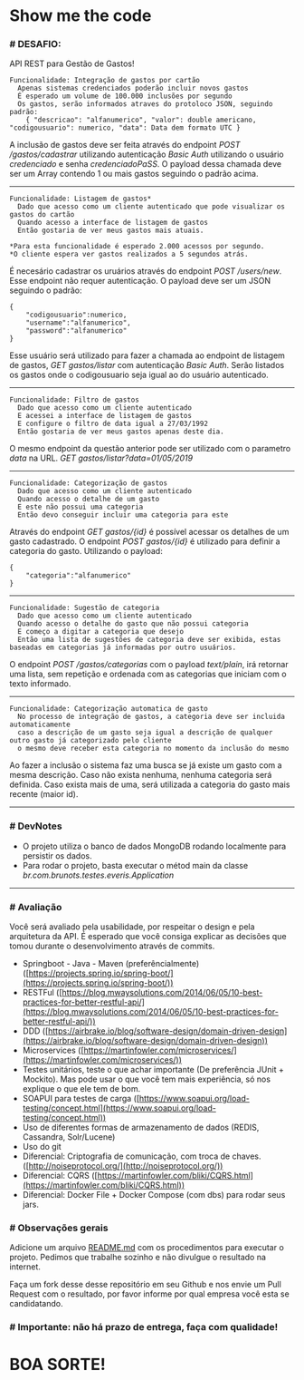 # Show me the code

### # DESAFIO:

API REST para Gestão de Gastos!

```
Funcionalidade: Integração de gastos por cartão
  Apenas sistemas credenciados poderão incluir novos gastos
  É esperado um volume de 100.000 inclusões por segundo
  Os gastos, serão informados atraves do protoloco JSON, seguindo padrão:
    { "descricao": "alfanumerico", "valor": double americano, "codigousuario": numerico, "data": Data dem formato UTC }
```
A inclusão de gastos deve ser feita através do endpoint *POST* _/gastos/cadastrar_ utilizando autenticação *Basic Auth* utilizando o usuário _credenciado_ e senha _credenciadoPaSS_.
O payload dessa chamada deve ser um Array contendo 1 ou mais gastos seguindo o padrão acima.
_________________________________________________________________________________________________
```
Funcionalidade: Listagem de gastos*
  Dado que acesso como um cliente autenticado que pode visualizar os gastos do cartão
  Quando acesso a interface de listagem de gastos
  Então gostaria de ver meus gastos mais atuais.
 
*Para esta funcionalidade é esperado 2.000 acessos por segundo.
*O cliente espera ver gastos realizados a 5 segundos atrás.
```
É necesário cadastrar os uruários através do endpoint *POST* _/users/new_. Esse endpoint não requer autenticação.
O payload deve ser um JSON seguindo o padrão:
```
{
	"codigousuario":numerico,
	"username":"alfanumerico",
	"password":"alfanumerico"
}
```
Esse usuário será utilizado para fazer a chamada ao endpoint de listagem de gastos, *GET* _gastos/listar_ com autenticação *Basic Auth*.
Serão listados os gastos onde o codigousuario seja igual ao do usuário autenticado.
_________________________________________________________________________________________________
```
Funcionalidade: Filtro de gastos
  Dado que acesso como um cliente autenticado
  E acessei a interface de listagem de gastos
  E configure o filtro de data igual a 27/03/1992
  Então gostaria de ver meus gastos apenas deste dia.
```
O mesmo endpoint da questão anterior pode ser utilizado com o parametro _data_ na URL. *GET* _gastos/listar?data=01/05/2019_
_________________________________________________________________________________________________
```
Funcionalidade: Categorização de gastos
  Dado que acesso como um cliente autenticado
  Quando acesso o detalhe de um gasto
  E este não possui uma categoria
  Então devo conseguir incluir uma categoria para este
```
Através do endpoint *GET* _gastos/{id}_ é possível acessar os detalhes de um gasto cadastrado.
O endpoint *POST* _gastos/{id}_ é utilizado para definir a categoria do gasto. Utilizando o payload:
```
{
	"categoria":"alfanumerico"
}
```
_________________________________________________________________________________________________
```
Funcionalidade: Sugestão de categoria
  Dado que acesso como um cliente autenticado
  Quando acesso o detalhe do gasto que não possui categoria
  E começo a digitar a categoria que desejo
  Então uma lista de sugestões de categoria deve ser exibida, estas baseadas em categorias já informadas por outro usuários.
```
O endpoint *POST* _/gastos/categorias_ com o payload *text/plain*, 
irá retornar uma lista, sem repetição e ordenada com as categorias que iniciam com o texto informado.
_________________________________________________________________________________________________
```
Funcionalidade: Categorização automatica de gasto
  No processo de integração de gastos, a categoria deve ser incluida automaticamente 
  caso a descrição de um gasto seja igual a descrição de qualquer outro gasto já categorizado pelo cliente
  o mesmo deve receber esta categoria no momento da inclusão do mesmo
```

Ao fazer a inclusão o sistema faz uma busca se já existe um gasto com a mesma descrição.
Caso não exista nenhuma, nenhuma categoria será definida.
Caso exista mais de uma, será utilizada a categoria do gasto mais recente (maior id).
_________________________________________________________________________________________________
### # DevNotes

* O projeto utiliza o banco de dados MongoDB rodando localmente para persistir os dados.
* Para rodar o projeto, basta executar o métod main da classe _br.com.brunots.testes.everis.Application_ 

_________________________________________________________________________________________________

### # Avaliação

Você será avaliado pela usabilidade, por respeitar o design e pela arquitetura da API. 
É esperado que você consiga explicar as decisões que tomou durante o desenvolvimento através de commits.

* Springboot - Java - Maven (preferêncialmente) ([https://projects.spring.io/spring-boot/](https://projects.spring.io/spring-boot/))
* RESTFul ([https://blog.mwaysolutions.com/2014/06/05/10-best-practices-for-better-restful-api/](https://blog.mwaysolutions.com/2014/06/05/10-best-practices-for-better-restful-api/))
* DDD ([https://airbrake.io/blog/software-design/domain-driven-design](https://airbrake.io/blog/software-design/domain-driven-design))
* Microservices ([https://martinfowler.com/microservices/](https://martinfowler.com/microservices/))
* Testes unitários, teste o que achar importante (De preferência JUnit + Mockito). Mas pode usar o que você tem mais experiência, só nos explique o que ele tem de bom.
* SOAPUI para testes de carga ([https://www.soapui.org/load-testing/concept.html](https://www.soapui.org/load-testing/concept.html))
* Uso de diferentes formas de armazenamento de dados (REDIS, Cassandra, Solr/Lucene)
* Uso do git
* Diferencial: Criptografia de comunicação, com troca de chaves. ([http://noiseprotocol.org/](http://noiseprotocol.org/))
* Diferencial: CQRS ([https://martinfowler.com/bliki/CQRS.html](https://martinfowler.com/bliki/CQRS.html)) 
* Diferencial: Docker File + Docker Compose (com dbs) para rodar seus jars.

### # Observações gerais

Adicione um arquivo [README.md](http://README.md) com os procedimentos para executar o projeto.
Pedimos que trabalhe sozinho e não divulgue o resultado na internet.

Faça um fork desse desse repositório em seu Github e nos envie um Pull Request com o resultado, por favor informe por qual empresa você esta se candidatando.

### # Importante: não há prazo de entrega, faça com qualidade!

# BOA SORTE!
